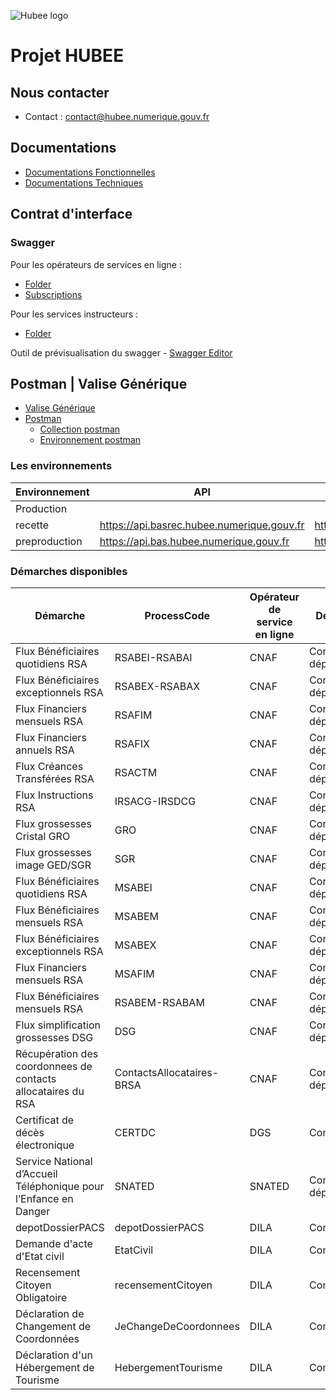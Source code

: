 ![Hubee logo](https://global-uploads.webflow.com/62987c69557994988d440d3c/629e2185dc21ae5084313260_logo_hubee%20(002)-p-1080.png)





# Projet HUBEE

## Nous contacter
- Contact : contact@hubee.numerique.gouv.fr

## Documentations
- [Documentations Fonctionnelles](https://github.com/dinum-HubEE/Documentations/releases/latest/download/DocumentationsFonctionnelles.zip)
- [Documentations Techniques](https://github.com/dinum-HubEE/Documentations/releases/latest/download/DocumentationsTechniques.zip)

## Contrat d'interface
  
### Swagger
Pour les opérateurs de services en ligne :
- [Folder](https://github.com/dinum-HubEE/Documentations/releases/latest/download/swagger.zip)
- [Subscriptions](https://github.com/dinum-HubEE/Documentations/releases/latest/download/swagger.zip)

Pour les services instructeurs :
- [Folder](https://github.com/dinum-HubEE/Documentations/releases/latest/download/swagger.zip)

Outil de prévisualisation du swagger - [Swagger Editor](https://editor.swagger.io/)

## Postman | Valise Générique

- [Valise Générique](https://github.com/dinum-HubEE/Documentations/releases/latest/download/valiseGenerique.zip)
- [Postman](https://www.postman.com/downloads/)
	- [Collection postman](https://github.com/dinum-HubEE/Documentations/tree/main/Documentations%20Techniques/valise_g%C3%A9n%C3%A9rique/COLLECTION)
	- [Environnement postman](https://github.com/dinum-HubEE/Documentations/tree/main/Documentations%20Techniques/valise_g%C3%A9n%C3%A9rique/ENVIRONNEMENT)


### Les environnements
|Environnement|API|TOKEN|PORTAIL|
|-|-|-|-|
|Production|||https://portail.hubee.numerique.gouv.fr|
|recette|https://api.basrec.hubee.numerique.gouv.fr|https://auth.basrec.hubee.numerique.gouv.fr/oauth2/token|https://portail.basrec.hubee.numerique.gouv.fr|
|preproduction|https://api.bas.hubee.numerique.gouv.fr|https://auth.bas.hubee.numerique.gouv.fr/oauth2/token|https://portail.bas.hubee.numerique.gouv.fr|

### Démarches disponibles
|Démarche|ProcessCode|Opérateur de service en ligne|Destinataires
|-|-|-|-|
|Flux Bénéficiaires quotidiens RSA|RSABEI-RSABAI|CNAF|Conseils départementaux|
|Flux Bénéficiaires exceptionnels RSA|RSABEX-RSABAX|CNAF|Conseils départementaux|
|Flux Financiers mensuels RSA|RSAFIM|CNAF|Conseils départementaux|
|Flux Financiers annuels RSA|RSAFIX|CNAF|Conseils départementaux|
|Flux Créances Transférées RSA|RSACTM|CNAF|Conseils départementaux|
|Flux Instructions RSA|IRSACG-IRSDCG|CNAF|Conseils départementaux|
|Flux grossesses Cristal GRO|GRO|CNAF|Conseils départementaux|
|Flux grossesses image GED/SGR|SGR|CNAF|Conseils départementaux|
|Flux Bénéficiaires quotidiens RSA|MSABEI|CNAF|Conseils départementaux|
|Flux Bénéficiaires mensuels RSA|MSABEM|CNAF|Conseils départementaux|
|Flux Bénéficiaires exceptionnels RSA|MSABEX|CNAF|Conseils départementaux|
|Flux Financiers mensuels RSA|MSAFIM|CNAF|Conseils départementaux|
|Flux Bénéficiaires mensuels RSA|RSABEM-RSABAM|CNAF|Conseils départementaux|
|Flux simplification grossesses DSG|DSG|CNAF|Conseils départementaux|
|Récupération des coordonnees de contacts allocataires du RSA|ContactsAllocataires-BRSA|CNAF|Conseils départementaux|
|Certificat de décès électronique|CERTDC|DGS|Communes|
|Service National d’Accueil Téléphonique pour l’Enfance en Danger|SNATED|SNATED|Conseils départementaux|
|depotDossierPACS|depotDossierPACS|DILA|Communes|
|Demande d'acte d'Etat civil|EtatCivil|DILA|Communes|
|Recensement Citoyen Obligatoire|recensementCitoyen|DILA|Communes|
|Déclaration de Changement de Coordonnées|JeChangeDeCoordonnees|DILA|Communes|
|Déclaration d'un Hébergement de Tourisme|HebergementTourisme|DILA|Communes|
